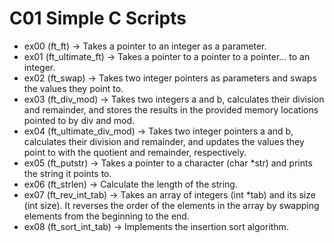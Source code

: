 # C01  Simple C Scripts
- ex00 (ft_ft) -> Takes a pointer to an integer as a parameter.
- ex01 (ft_ultimate_ft) -> Takes a pointer to a pointer to a pointer... to an integer.
- ex02 (ft_swap) -> Takes two integer pointers as parameters and swaps the values they point to.
- ex03 (ft_div_mod) -> Takes two integers a and b, calculates their division and remainder, and stores the results in the provided memory locations pointed to by div and mod.
- ex04 (ft_ultimate_div_mod) -> Takes two integer pointers a and b, calculates their division and remainder, and updates the values they point to with the quotient and remainder, respectively.
- ex05 (ft_putstr) -> Takes a pointer to a character (char *str) and prints the string it points to.
- ex06 (ft_strlen) -> Calculate the length of the string.
- ex07 (ft_rev_int_tab) -> Takes an array of integers (int *tab) and its size (int size). It reverses the order of the elements in the array by swapping elements from the beginning to the end.
- ex08 (ft_sort_int_tab) -> Implements the insertion sort algorithm.
